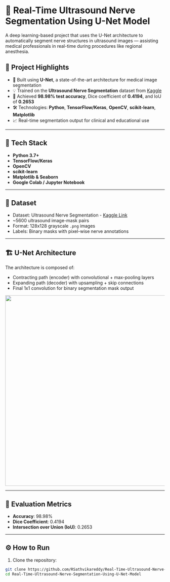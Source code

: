 # 🧠 Real-Time Ultrasound Nerve Segmentation Using U-Net Model

A deep learning-based project that uses the U-Net architecture to automatically segment nerve structures in ultrasound images — assisting medical professionals in real-time during procedures like regional anesthesia.

## 📌 Project Highlights

- 🚀 Built using **U-Net**, a state-of-the-art architecture for medical image segmentation
- 💡 Trained on the **Ultrasound Nerve Segmentation** dataset from [Kaggle](https://www.kaggle.com/competitions/ultrasound-nerve-segmentation)
- 🎯 Achieved **98.98% test accuracy**, Dice coefficient of **0.4194**, and IoU of **0.2653**
- 🛠️ Technologies: **Python**, **TensorFlow/Keras**, **OpenCV**, **scikit-learn**, **Matplotlib**
- 📈 Real-time segmentation output for clinical and educational use

---

## 🧰 Tech Stack

- **Python 3.7+**
- **TensorFlow/Keras**
- **OpenCV**
- **scikit-learn**
- **Matplotlib & Seaborn**
- **Google Colab / Jupyter Notebook**

---

## 📁 Dataset

- Dataset: Ultrasound Nerve Segmentation - [Kaggle Link](https://www.kaggle.com/competitions/ultrasound-nerve-segmentation)
- ~5600 ultrasound image-mask pairs
- Format: 128x128 grayscale `.png` images
- Labels: Binary masks with pixel-wise nerve annotations

---

## 🏗️ U-Net Architecture

The architecture is composed of:
- Contracting path (encoder) with convolutional + max-pooling layers
- Expanding path (decoder) with upsampling + skip connections
- Final 1x1 convolution for binary segmentation mask output

<p align="center">
  <img src="https://miro.medium.com/v2/resize:fit:1400/format:webp/1*X8zU0iL3whjkME8jNQjX8w.png" width="600"/>
</p>

---

## 🧪 Evaluation Metrics

- **Accuracy**: 98.98%
- **Dice Coefficient**: 0.4194
- **Intersection over Union (IoU)**: 0.2653

---

## ⚙️ How to Run

1. Clone the repository:

```bash
git clone https://github.com/RSathvikareddy/Real-Time-Ultrasound-Nerve-Segmentation-Using-U-Net-Model.git
cd Real-Time-Ultrasound-Nerve-Segmentation-Using-U-Net-Model
